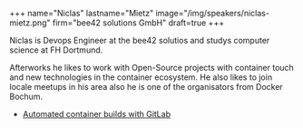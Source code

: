 +++
name="Niclas"
lastname="Mietz"
image="/img/speakers/niclas-mietz.png"
firm="bee42 solutions GmbH"
draft=true
+++

Niclas is Devops Engineer at the bee42 solutios and studys computer science at FH Dortmund.

Afterworks he likes to work with Open-Source projects with container touch and new technologies in the container ecosystem. 
He also likes to join locale meetups in his area also he is one of the organisators from Docker Bochum. 

* [Automated container builds with GitLab](https://devops-gathering.io/workshops/Automated-container-builds-with-GitLab/)


